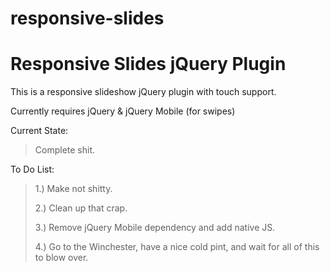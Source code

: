 responsive-slides
=================

# Responsive Slides jQuery Plugin  

This is a responsive slideshow jQuery plugin with touch support.

Currently requires jQuery & jQuery Mobile (for swipes)

Current State:

>  Complete shit.


To Do List:

> 1.) Make not shitty.
>
> 2.) Clean up that crap.
>
> 3.) Remove jQuery Mobile dependency 
> and add native JS.
>
> 4.) Go to the Winchester, have a nice 
> cold pint, and wait for all of this to 
> blow over. 

